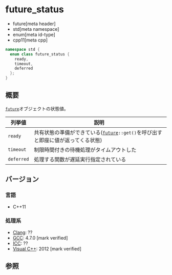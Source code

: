 # future_status
* future[meta header]
* std[meta namespace]
* enum[meta id-type]
* cpp11[meta cpp]

```cpp
namespace std {
  enum class future_status {
    ready,
    timeout,
    deferred
  };
}
```

## 概要
[`future`](future.md)オブジェクトの状態値。

| 列挙値 | 説明 |
|------------|------------------------------------------------------|
| `ready`    | 共有状態の準備ができている([`future`](future.md)`::get()`を呼び出すと即座に値が返ってくる状態) |
| `timeout`  | 制限時間付きの待機処理がタイムアウトした |
| `deferred` | 処理する関数が遅延実行指定されている |
 

## バージョン
### 言語
- C++11

### 処理系
- [Clang](/implementation.md#clang): ??
- [GCC](/implementation.md#gcc): 4.7.0 [mark verified]
- [ICC](/implementation.md#icc): ??
- [Visual C++](/implementation.md#visual_cpp): 2012 [mark verified]


## 参照
